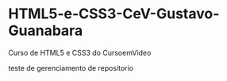 # HTML5-e-CSS3-CeV-Gustavo-Guanabara
 Curso de HTML5 e CSS3 do CursoemVideo

teste de gerenciamento de repositorio